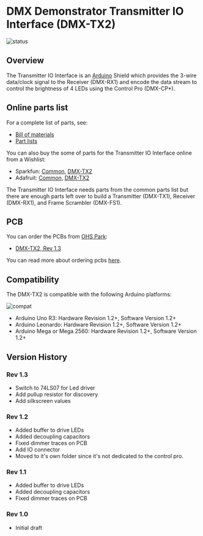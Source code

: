 # DMX Demonstrator Transmitter IO Interface (DMX-TX2)

![status](https://img.shields.io/badge/status-verified-brightgreen)

## Overview

The Transmitter IO Interface is an [Arduino](https://www.arduino.cc/) Shield which provides the 3-wire data/clock signal to the Receiver (DMX-RX1) and encode the data stream to control the brightness of 4 LEDs using the Control Pro (DMX-CP*).

## Online parts list

For a complete list of parts, see:

- [Bill of materials](transmitter-io.bom.md)
- [Part lists](transmitter-io.parts.md)

You can also buy the some of parts for the Transmitter IO Interface online from a Wishlist:

- Sparkfun: [Common](https://www.sparkfun.com/wish_lists/160406), [DMX-TX2](https://www.sparkfun.com/wish_lists/160543)
- Adafruit: [Common](http://www.adafruit.com/wishlists/589832), [DMX-TX2](http://www.adafruit.com/wishlists/590129)

The Transmitter IO Interface needs parts from the common parts list but there are enough parts left over to build a Transmitter (DMX-TX1), Receiver (DMX-RX1), and Frame Scrambler (DMX-FS1).

## PCB

You can order the PCBs from [OHS Park](https://oshpark.com/):

- [DMX-TX2, Rev 1.3](https://oshpark.com/shared_projects/mKdzHGgN)

You can read more about ordering pcbs [here](../pcb.md).

## Compatibility

 The DMX-TX2 is compatible with the following Arduino platforms:

![compat](https://img.shields.io/badge/compat-verified-brightgreen)

- Arduino Uno R3: Hardware Revision 1.2+, Software Version 1.2+
- Arduino Leonardo: Hardware Revision 1.2+, Software Version 1.2+
- Arduino Mega or Mega 2560: Hardware Revision 1.2+, Software Version 1.2+

## Version History

### Rev 1.3

- Switch to 74LS07 for Led driver
- Add pullup resistor for discovery
- Add silkscreen values

### Rev 1.2

- Added buffer to drive LEDs
- Added decoupling capacitors
- Fixed dimmer traces on PCB
- Add IO connector
- Moved to it's own folder since it's not dedicated to the control pro.

### Rev 1.1

- Added buffer to drive LEDs
- Added decoupling capacitors
- Fixed dimmer traces on PCB

### Rev 1.0

- Initial draft
